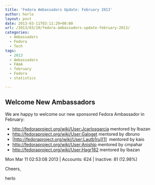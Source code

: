 ```yaml
---
title: 'Fedora Ambassadors Update: February 2013'
author: herlo
layout: post
date: 2013-03-11T03:11:29+00:00
url: /2013/03/10/fedora-ambassadors-update-february-2013/
categories:
  - Ambassadors
  - Fedora
  - Tech
tags:
  - 2013
  - Ambassadors
  - FAmA
  - february
  - Fedora
  - statistics

---
```

## Welcome New Ambassadors

We are happy to welcome our new sponsored Fedora Ambassador in February:

  * <http://fedoraproject.org/wiki/User:Jcarlosgarcia> mentored by lbazan
  * <http://fedoraproject.org/wiki/User:Galoget> mentored by dbruno
  * [http://fedoraproject.org/wiki/User:Lautb1ru][1]  mentored by kaio
  * <http://fedoraproject.org/wiki/User:Anishjp> mentored by cmpahar
  * <http://fedoraproject.org/wiki/User:Hagr182> mentored by lbazan

<div style="width: 570px" class="wp-caption alignnone">
  <p class="wp-caption-text">
    Mon Mar 11 02:53:08 2013 | Accounts: 624 | Inactive: 81 (12.98%)
  </p>
</div>

Cheers,

herlo

 [1]: https://fedoraproject.org/wiki/User:Lautb1ru
